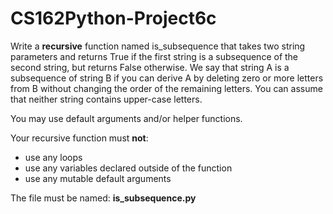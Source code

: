 # CS162Python-Project6c
Write a **recursive** function named is_subsequence that takes two string parameters and returns True if the first string is a subsequence of the second string, but returns False otherwise.  We say that string A is a subsequence of string B if you can derive A by deleting zero or more letters from B without changing the order of the remaining letters.  You can assume that neither string contains upper-case letters.

You may use default arguments and/or helper functions.

Your recursive function must **not**:
* use any loops
* use any variables declared outside of the function
* use any mutable default arguments

The file must be named: **is_subsequence.py**

